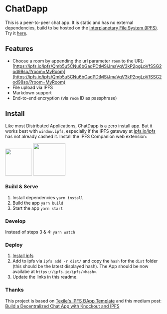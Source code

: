 # ChatDapp

This is a peer-to-peer chat app. It is static and has no external dependencies, build to be hosted on the [Interplanetary File System (IPFS)](https://ipfs.io/). Try it [here](https://ipfs.io/ipfs/Qmb5u5CNu6bGadPDtMSiJmaVqV3kP2pgLpVfSSG2od98so).

## Features

* Choose a room by appending the url parameter `room` to the URL: [https://ipfs.io/ipfs/Qmb5u5CNu6bGadPDtMSiJmaVqV3kP2pgLpVfSSG2od98so/?room=MyRoom](https://ipfs.io/ipfs/Qmb5u5CNu6bGadPDtMSiJmaVqV3kP2pgLpVfSSG2od98so/?room=MyRoom)
* File upload via IPFS
* Markdown support
* End-to-end encryption (via `room` ID as passphrase)

## Install

Like most Distributed Applications, ChatDapp is a zero install app. But it works best with `window.ipfs`, especially if the IPFS gateway at [ipfs.io/ipfs](https://ipfs.io/ipfs) has not already cashed it. Install the IPFS Companion web extension:

<a href="https://addons.mozilla.org/en-US/firefox/addon/ipfs-companion/" title="Get the add-on"><img width="86" src="https://blog.mozilla.org/addons/files/2015/11/AMO-button_1.png" /></a> <a href="https://chrome.google.com/webstore/detail/ipfs-companion/nibjojkomfdiaoajekhjakgkdhaomnch" title="Get the extension"><img width="103" src="https://developer.chrome.com/webstore/images/ChromeWebStore_BadgeWBorder_v2_206x58.png" /></a>

### Build & Serve

1. Install dependencies `yarn install`
2. Build the app `yarn build`
3. Start the app `yarn start`

### Develop

Instead of steps 3 & 4: `yarn watch`

### Deploy

1) [Install ipfs](https://docs.ipfs.io/introduction/install/)
2) Add to ipfs via `ipfs add -r dist/` and copy the `hash` for the `dist` folder (this should be the latest displayed hash). The App should be now availabe at `https://ipfs.io/ipfs/<hash>`.
3) Update the links in this readme.

### Thanks

This project is based on [Texile's IPFS ĐApp Template](https://github.com/textileio/dapp-template/tree/build/profile-chat) and this medium post: [Build a Decentralized Chat App with Knockout and IPFS](https://medium.com/textileio/build-a-decentralized-chat-app-with-knockout-and-ipfs-fccf11e8ce7b)

